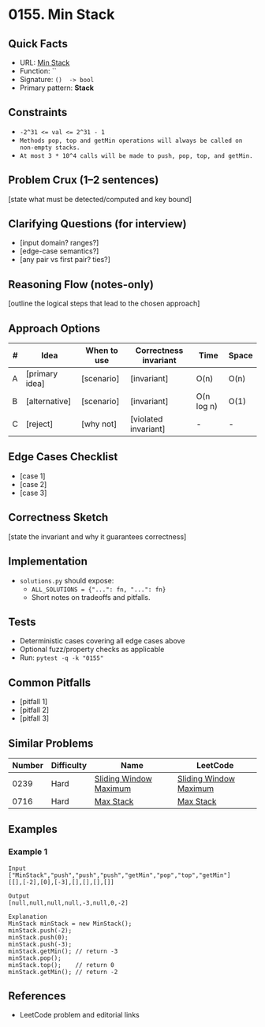# 0155. Min Stack

## Quick Facts

- URL: [Min Stack](https://leetcode.com/problems/min-stack/)
- Function: ``
- Signature: `()  -> bool`
- Primary pattern: **Stack**

## Constraints

- `-2^31 <= val <= 2^31 - 1`
- `Methods pop, top and getMin operations will always be called on non-empty stacks.`
- `At most 3 * 10^4 calls will be made to push, pop, top, and getMin.`

## Problem Crux (1–2 sentences)

[state what must be detected/computed and key bound]

## Clarifying Questions (for interview)

- [input domain? ranges?]
- [edge-case semantics?]
- [any pair vs first pair? ties?]

## Reasoning Flow (notes-only)

[outline the logical steps that lead to the chosen approach]

## Approach Options

| # | Idea | When to use | Correctness invariant | Time | Space |
|---|------|-------------|-----------------------|------|-------|
| A | [primary idea] | [scenario] | [invariant] | O(n) | O(n) |
| B | [alternative] | [scenario] | [invariant] | O(n log n) | O(1) |
| C | [reject] | [why not] | [violated invariant] | - | - |

## Edge Cases Checklist

- [case 1]
- [case 2]
- [case 3]

## Correctness Sketch

[state the invariant and why it guarantees correctness]

## Implementation

- `solutions.py` should expose:
  - `ALL_SOLUTIONS = {"...": fn, "...": fn}`
  - Short notes on tradeoffs and pitfalls.

## Tests

- Deterministic cases covering all edge cases above
- Optional fuzz/property checks as applicable
- Run: `pytest -q -k "0155"`

## Common Pitfalls

- [pitfall 1]
- [pitfall 2]
- [pitfall 3]

## Similar Problems

| Number | Difficulty | Name | LeetCode |
|---|---|---|---|
| 0239 | Hard | [Sliding Window Maximum](../0239-sliding-window-maximum/readme.md) | [Sliding Window Maximum](https://leetcode.com/problems/sliding-window-maximum/) |
| 0716 | Hard | [Max Stack](../0716-max-stack/readme.md) | [Max Stack](https://leetcode.com/problems/max-stack/) |

## Examples

### Example 1

```text
Input
["MinStack","push","push","push","getMin","pop","top","getMin"]
[[],[-2],[0],[-3],[],[],[],[]]

Output
[null,null,null,null,-3,null,0,-2]

Explanation
MinStack minStack = new MinStack();
minStack.push(-2);
minStack.push(0);
minStack.push(-3);
minStack.getMin(); // return -3
minStack.pop();
minStack.top();    // return 0
minStack.getMin(); // return -2
```

## References

- LeetCode problem and editorial links
